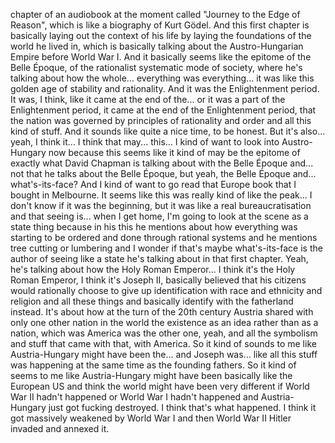 chapter of an audiobook at the moment called "Journey to the Edge of Reason", which is
like a biography of Kurt Gödel. And this first chapter is basically laying out the
context of his life by laying the foundations of the world he lived in, which is basically
talking about the Austro-Hungarian Empire before World War I. And it basically seems
like the epitome of the Belle Époque, of the rationalist systematic mode of society,
where he's talking about how the whole... everything was everything... it was like this golden
age of stability and rationality. And it was the Enlightenment period. It was, I think,
like it came at the end of the... or it was a part of the Enlightenment period, it came
at the end of the Enlightenment period, that the nation was governed by principles of rationality
and order and all this kind of stuff. And it sounds like quite a nice time, to be honest.
But it's also... yeah, I think it... I think that may... this... I kind of want to look
into Austro-Hungary now because this seems like it kind of may be the epitome of exactly
what David Chapman is talking about with the Belle Époque and... not that he talks about
the Belle Époque, but yeah, the Belle Époque and... what's-its-face? And I kind of want
to go read that Europe book that I bought in Melbourne. It seems like this was really
kind of like the peak... I don't know if it was the beginning, but it was like a real
bureaucratisation and that seeing is... when I get home, I'm going to look at the scene
as a state thing because in his this he mentions about how everything was starting to be ordered
and done through rational systems and he mentions tree cutting or lumbering and I wonder if
that's maybe what's-its-face is the author of seeing like a state he's talking about
in that first chapter. Yeah, he's talking about how the Holy Roman Emperor... I think
it's the Holy Roman Emperor, I think it's Joseph II, basically believed that his citizens would
rationally choose to give up identification with race and ethnicity and religion and all
these things and basically identify with the fatherland instead. It's about how at the
turn of the 20th century Austria shared with only one other nation in the world the existence
as an idea rather than as a nation, which was America was the other one, yeah, and all
the symbolism and stuff that came with that, with America. So it kind of sounds to me like
Austria-Hungary might have been the... and Joseph was... like all this stuff was happening
at the same time as the founding fathers. So it kind of seems to me like Austria-Hungary
might have been basically like the European US and think the world might have been very
different if World War II hadn't happened or World War I hadn't happened and Austria-Hungary
just got fucking destroyed. I think that's what happened. I think it got massively weakened
by World War I and then World War II Hitler invaded and annexed it.
